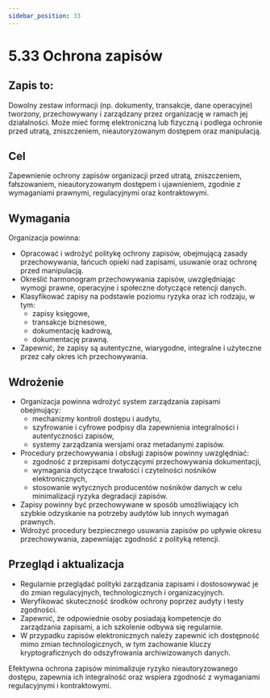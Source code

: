 ```yaml
---
sidebar_position: 33
---
```


# 5.33 Ochrona zapisów

## Zapis to: 
Dowolny zestaw informacji (np. dokumenty, transakcje, dane operacyjne) tworzony, przechowywany i zarządzany przez organizację w ramach jej działalności. Może mieć formę elektroniczną lub fizyczną i podlega ochronie przed utratą, zniszczeniem, nieautoryzowanym dostępem oraz manipulacją.

## Cel
Zapewnienie ochrony zapisów organizacji przed utratą, zniszczeniem, fałszowaniem, nieautoryzowanym dostępem i ujawnieniem, zgodnie z wymaganiami prawnymi, regulacyjnymi oraz kontraktowymi.

## Wymagania
Organizacja powinna:
- Opracować i wdrożyć politykę ochrony zapisów, obejmującą zasady przechowywania, łańcuch opieki nad zapisami, usuwanie oraz ochronę przed manipulacją.
- Określić harmonogram przechowywania zapisów, uwzględniając wymogi prawne, operacyjne i społeczne dotyczące retencji danych.
- Klasyfikować zapisy na podstawie poziomu ryzyka oraz ich rodzaju, w tym:
  - zapisy księgowe,
  - transakcje biznesowe,
  - dokumentację kadrową,
  - dokumentację prawną.
- Zapewnić, że zapisy są autentyczne, wiarygodne, integralne i użyteczne przez cały okres ich przechowywania.

## Wdrożenie
- Organizacja powinna wdrożyć system zarządzania zapisami obejmujący:
  - mechanizmy kontroli dostępu i audytu,
  - szyfrowanie i cyfrowe podpisy dla zapewnienia integralności i autentyczności zapisów,
  - systemy zarządzania wersjami oraz metadanymi zapisów.
- Procedury przechowywania i obsługi zapisów powinny uwzględniać:
  - zgodność z przepisami dotyczącymi przechowywania dokumentacji,
  - wymagania dotyczące trwałości i czytelności nośników elektronicznych,
  - stosowanie wytycznych producentów nośników danych w celu minimalizacji ryzyka degradacji zapisów.
- Zapisy powinny być przechowywane w sposób umożliwiający ich szybkie odzyskanie na potrzeby audytów lub innych wymagań prawnych.
- Wdrożyć procedury bezpiecznego usuwania zapisów po upływie okresu przechowywania, zapewniając zgodność z polityką retencji.

## Przegląd i aktualizacja
- Regularnie przeglądać polityki zarządzania zapisami i dostosowywać je do zmian regulacyjnych, technologicznych i organizacyjnych.
- Weryfikować skuteczność środków ochrony poprzez audyty i testy zgodności.
- Zapewnić, że odpowiednie osoby posiadają kompetencje do zarządzania zapisami, a ich szkolenie odbywa się regularnie.
- W przypadku zapisów elektronicznych należy zapewnić ich dostępność mimo zmian technologicznych, w tym zachowanie kluczy kryptograficznych do odszyfrowania archiwizowanych danych.

Efektywna ochrona zapisów minimalizuje ryzyko nieautoryzowanego dostępu, zapewnia ich integralność oraz wspiera zgodność z wymaganiami regulacyjnymi i kontraktowymi.
